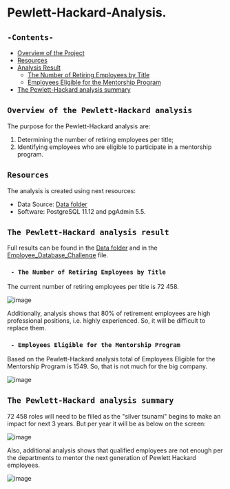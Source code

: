 # Pewlett-Hackard-Analysis.

## `-Contents-`	
	
- [Overview of the Project](#overview-of-the-Pewlett-Hackard-analysis)	
- [Resources](#resources)	
- [Analysis Result](#the-Pewlett-Hackard-analysis-result)	
  - [The Number of Retiring Employees by Title](#the-number-of-retiring-employees-by-title)	
  - [Employees Eligible for the Mentorship Program](#employees-eligible-for-the-Mentorship-Program)
- [The Pewlett-Hackard analysis summary](#the-Pewlett-Hackard-analysis-summary)	
	
## `Overview of the Pewlett-Hackard analysis`	
	
The purpose for the Pewlett-Hackard analysis are: 	
1. Determining the number of retiring employees per title; 
2. Identifying employees who are eligible to participate in a mentorship program.
	
## `Resources`	
The analysis is created using next resources:	
  - Data Source: [Data folder](./Data/)	
  - Software: PostgreSQL 11.12 and pgAdmin 5.5.	

## `The Pewlett-Hackard analysis result`	
	
Full results can be found in the [Data folder](./Data) and in the [Employee_Database_Challenge](./Employee_Database_challenge.sql) file.	
  ### ` - The Number of Retiring Employees by Title`	

The current number of retiring employees per title is 72 458.
  
![image](https://user-images.githubusercontent.com/68247343/129509447-be1ff19b-737b-4bfa-84d7-3efde9886c3b.png)

Additionally, analysis shows that 80% of retirement employees are high professional positions, i.e. highly experienced. So, it will be difficult to replace them.

  ### ` - Employees Eligible for the Mentorship Program`	

Based on the Pewlett-Hackard analysis total of Employees Eligible for the Mentorship Program is 1549. So, that is not much for the big company.

![image](https://user-images.githubusercontent.com/68247343/129509398-cbb9efb5-0d05-4bff-b52a-d3e61e1cdd1b.png)

## `The Pewlett-Hackard analysis summary`	

72 458 roles will need to be filled as the "silver tsunami" begins to make an impact for next 3 years. 
But per year it will be as below on the screen:

![image](https://user-images.githubusercontent.com/68247343/129509377-89a11bc3-fb30-496e-aaab-2fe542067cbf.png)


Also, additional analysis shows that qualified employees are not enough per the departments to mentor the next generation of Pewlett Hackard employees.

![image](https://user-images.githubusercontent.com/68247343/129509350-a26e156a-9dee-4706-97fd-44db4511d997.png)
